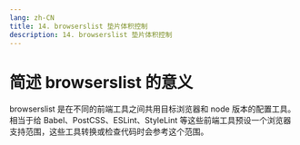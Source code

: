 ```yaml
---
lang: zh-CN
title: 14. browserslist 垫片体积控制
description: 14. browserslist 垫片体积控制
---
```


# 简述 browserslist 的意义

browserslist 是在不同的前端工具之间共用目标浏览器和 node 版本的配置工具。相当于给 Babel、PostCSS、ESLint、StyleLint 等这些前端工具预设一个浏览器支持范围，这些工具转换或检查代码时会参考这个范围。
